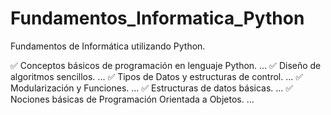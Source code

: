 # Fundamentos_Informatica_Python
Fundamentos de Informática utilizando Python. 

✅ Conceptos básicos de programación en lenguaje Python. ...
✅ Diseño de algoritmos sencillos. ...
✅ Tipos de Datos y estructuras de control. ...
✅ Modularización y Funciones. ...
✅ Estructuras de datos básicas. ...
✅ Nociones básicas de Programación Orientada a Objetos. ...

